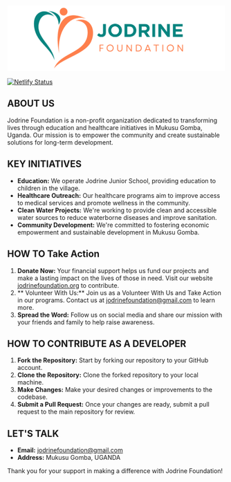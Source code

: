 ![Jodrine Foundation](assets/img/logo/jodrine-foundation-readme.png "Jodrine Foundation Logo")

[![Netlify Status](https://api.netlify.com/api/v1/badges/4018d8e4-d8b8-47e1-bc5d-d31655c8f74b/deploy-status)](https://app.netlify.com/sites/jodrine-foundation/deploys)

## ABOUT US

Jodrine Foundation is a non-profit organization dedicated to transforming lives through education and healthcare initiatives in Mukusu Gomba, Uganda. Our mission is to empower the community and create sustainable solutions for long-term development.

## KEY INITIATIVES

- **Education:** We operate Jodrine Junior School, providing education to children in the village.
- **Healthcare Outreach:** Our healthcare programs aim to improve access to medical services and promote wellness in the community.
- **Clean Water Projects:** We're working to provide clean and accessible water sources to reduce waterborne diseases and improve sanitation.
- **Community Development:** We're committed to fostering economic empowerment and sustainable development in Mukusu Gomba.

## HOW TO Take Action

1. **Donate Now:** Your financial support helps us fund our projects and make a lasting impact on the lives of those in need. Visit our website [jodrinefoundation.org](https://www.jodrinefoundation.org) to contribute.
2. ** Volunteer With Us:** Join us as a  Volunteer With Us and Take Action in our programs. Contact us at [jodrinefoundation@gmail.com](mailto:jodrinefoundation@gmail.com) to learn more.
3. **Spread the Word:** Follow us on social media and share our mission with your friends and family to help raise awareness.

## HOW TO CONTRIBUTE AS A DEVELOPER

1. **Fork the Repository:** Start by forking our repository to your GitHub account.
2. **Clone the Repository:** Clone the forked repository to your local machine.
3. **Make Changes:** Make your desired changes or improvements to the codebase.
4. **Submit a Pull Request:** Once your changes are ready, submit a pull request to the main repository for review.

## LET'S TALK

- **Email:** jodrinefoundation@gmail.com
- **Address:** Mukusu Gomba, UGANDA

Thank you for your support in making a difference with Jodrine Foundation!
